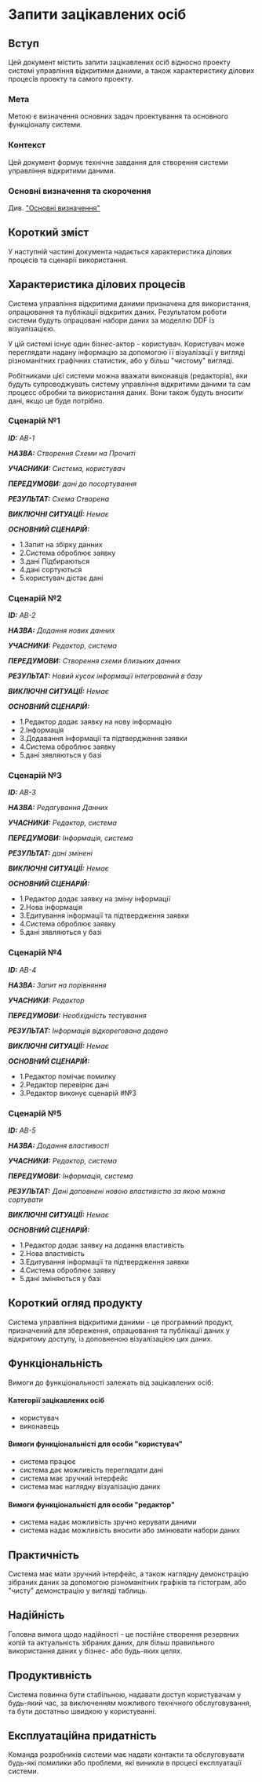 # Запити зацікавлених осіб

## Вступ

Цей документ містить запити зацікавлених осіб відносно проекту системі управління відкритими даними, а також характеристику ділових процесів проекту та самого проекту.

### Мета 

Метою є визначення основних задач проектування та основного функціоналу системи.

### Контекст

Цей документ формує технічне завдання для створення системи управління відкритими даними.

### Основні визначення та скорочення

Див. ["Основні визначення"](/requirements/state-of-the-art.md#article2)

## Короткий зміст

У наступній частині документа надається характеристика ділових процесів та сценарії використання.

## Характеристика ділових процесів

Система управління відкритими даними призначена для використання, опрацювання та публікації відкритих даних. Результатом роботи системи будуть опрацовані набори даних за моделлю DDF із візуалізацією.

У цій системі існує один бізнес-актор - користувач. Користувач може переглядати надану інформацію за допомогою її візуалізації у вигляді різноманітних графічних статистик, або у більш "чистому" вигляді. 

Робітниками цієї системи можна вважати виконавців (редакторів), яки будуть супроводжувать систему управління відкритими даними та сам процесс обробки та використання даних. Вони також будуть вносити дані, якщо це буде потрібно.


   
### Сценарій №1
   
***ID:*** *AB-1*
    
***НАЗВА:*** *Створення Схеми на Прочиті*
    
***УЧАСНИКИ:*** *Система, користувач*

***ПЕРЕДУМОВИ:*** *дані до посортування*

***РЕЗУЛЬТАТ:*** *Схема Створена*

***ВИКЛЮЧНІ СИТУАЦІЇ:*** *Немає*

***ОСНОВНИЙ СЦЕНАРІЙ:*** 
* 1.Запит на збірку данних 
* 2.Система оброблює заявку 
* 3.дані Підбираються
* 4.дані сортуються
* 5.користувач дістає дані

### Сценарій №2
   
***ID:*** *AB-2*
    
***НАЗВА:*** *Додання нових данних*
    
***УЧАСНИКИ:*** *Редактор, система*

***ПЕРЕДУМОВИ:*** *Створення схеми близьких данних*

***РЕЗУЛЬТАТ:*** *Новий кусок інформації інтегрований в базу*

***ВИКЛЮЧНІ СИТУАЦІЇ:*** *Немає*

***ОСНОВНИЙ СЦЕНАРІЙ:*** 
* 1.Редактор додає заявку на нову інформацію
* 2.Інформація
* 3.Додавання інформації та підтвердження заявки 
* 4.Система оброблює заявку 
* 5.дані зявляються у базі

### Сценарій №3
   
***ID:*** *AB-3*
    
***НАЗВА:*** *Редагування Данних*
    
***УЧАСНИКИ:*** *Редактор, система*

***ПЕРЕДУМОВИ:*** *Інформація, система*

***РЕЗУЛЬТАТ:*** *дані змінені*

***ВИКЛЮЧНІ СИТУАЦІЇ:*** *Немає*

***ОСНОВНИЙ СЦЕНАРІЙ:*** 
* 1.Редактор додає заявку на зміну інформації
* 2.Нова інформація
* 3.Едитування інформації та підтвердження заявки 
* 4.Система оброблює заявку 
* 5.дані зявляються у базі

### Сценарій №4
   
***ID:*** *AB-4*
    
***НАЗВА:*** *Запит на порівняння*
    
***УЧАСНИКИ:*** *Редактор*

***ПЕРЕДУМОВИ:*** *Необхідність тестування*

***РЕЗУЛЬТАТ:*** *Інформація відкорегована додано*

***ВИКЛЮЧНІ СИТУАЦІЇ:*** *Немає*

***ОСНОВНИЙ СЦЕНАРІЙ:*** 
* 1.Редактор помічає помилку
* 2.Редактор перевіряє дані
* 3.Редактор виконує сценарій #№3

### Сценарій №5
   
***ID:*** *AB-5*
    
***НАЗВА:*** *Додання властивості*
    
***УЧАСНИКИ:*** *Редактор, система*

***ПЕРЕДУМОВИ:*** *Інформація, система*

***РЕЗУЛЬТАТ:*** *Дані доповнені новою властивістю за якою можна сортувати*

***ВИКЛЮЧНІ СИТУАЦІЇ:*** *Немає*

***ОСНОВНИЙ СЦЕНАРІЙ:*** 

* 1.Редактор додає заявку на додання властивість
* 2.Нова властивість
* 3.Едитування інформації та підтвердження заявки 
* 4.Система оброблює заявку 
* 5.дані зміняються у базі

## Короткий огляд продукту

Система управління відкритими даними - це програмний продукт, призначений для збереження, опрацювання та публікації даних у відкритому доступу, із доповненою візуалізацією цих даних.


## Функціональність

Вимоги до функціональності залежать від зацікавлених осіб:
#### Категорії зацікавлених осіб
* користувач
* виконавець
#### Вимоги функціональністі для особи "користувач"
* система працює
* система дає можливість переглядати дані
* система має зручний інтерфейс
* система має наглядну візуалізацію даних
#### Вимоги функціональністі для особи "редактор" 
* система надає можливість зручно керувати даними
* система надає можливість вносити або змінювати набори даних

## Практичність

Система має мати зручний інтерфейс, а також наглядну демонстрацію зібраних даних за допомогою різноманітних графіків та гістограм, або "чисту" демонстрацію у вигляді таблиць.

## Надійність

Головна вимога щодо надійності - це постійне створення резервних копій та актуальність зібраних даних, для більш правильного використання даних у бізнес- або будь-яких целях.

## Продуктивність

Система повинна бути стабільною, надавати доступ користувачам у будь-який час, за виключенням можливого технічного обслуговування, та бути достатньо швидкою у користуванні.

## Експлуатаційна придатність

Команда розробників системи має надати контакти та обслуговувати будь-які помилики або проблеми, які виникли в процесі експлуатації системи.